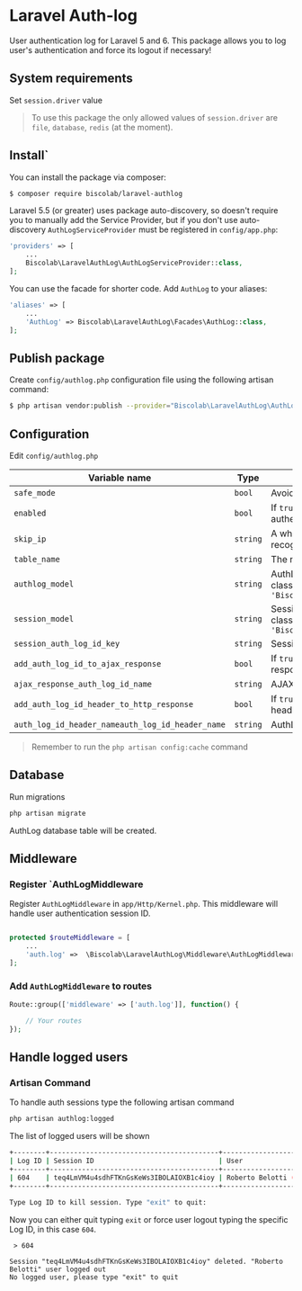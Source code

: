 # Laravel Auth-log
User authentication log for Laravel 5 and 6.
This package allows you to log user's authentication and force its logout if necessary!

## System requirements

Set `session.driver` value
> To use this package the only allowed values of `session.driver` are `file`, `database`, `redis` (at the moment).

## Install`

You can install the package via composer:
```sh
$ composer require biscolab/laravel-authlog
```
Laravel 5.5 (or greater) uses package auto-discovery, so doesn't require you to manually add the Service Provider, but if you don't use auto-discovery `AuthLogServiceProvider` must be registered in `config/app.php`:
```php
'providers' => [
    ...
    Biscolab\LaravelAuthLog\AuthLogServiceProvider::class,
];
```
You can use the facade for shorter code. Add `AuthLog` to your aliases:
```php
'aliases' => [
    ...
    'AuthLog' => Biscolab\LaravelAuthLog\Facades\AuthLog::class,
];
```

## Publish package
Create `config/authlog.php` configuration file using the following artisan command:
```sh
$ php artisan vendor:publish --provider="Biscolab\LaravelAuthLog\AuthLogServiceProvider"
```

## Configuration

Edit `config/authlog.php`

| Variable name | Type | Description | Default value |
|----------------|-----------------|---------------------|-----------------|
| `safe_mode` | `bool` | Avoid to force logout by yourself | `true` |
| `enabled` | `bool` | If `true` the package is active and user's authentication will be logged | `true` |
| `skip_ip` | `string` | A whitelist of IP addresses (CSV format) that, if recognized, disable the package  | `''` |
| `table_name` | `string` | The name of the AuthLog database table | `authlog` |
| `authlog_model` | `string` | AuthLog class. You can change ìt **BUT** your custom class **MUST** implements `'Biscolab\LaravelAuthLog\Models\AuthLogInterface'` | `'Biscolab\LaravelAuthLog\Models\AuthLog'` |
| `session_model` | `string` | Session class. You can change ìt **BUT** your custom class **MUST** implements `'Biscolab\LaravelAuthLog\Models\SessionInterface'` | `'Biscolab\LaravelAuthLog\Models\Session'` |
| `session_auth_log_id_key` | `string` | Session key used to store your AuthLog ID | `'auth_log_id'` |
| `add_auth_log_id_to_ajax_response` | `bool` | If `true` AuthLog ID will be added to your AJAX responses | `true` |
| `ajax_response_auth_log_id_name` | `string` | AJAX response key used to send your AuthLog ID | `'auth_log_id'` |
| `add_auth_log_id_header_to_http_response` | `bool` | If `true` AuthLog ID will be added to your response headers | `true` |
| `auth_log_id_header_nameauth_log_id_header_name` | `string` | AuthLog ID header name | `'X-Auth-Log-Id'` |

> Remember to run the `php artisan config:cache` command

## Database

Run migrations

```sh
php artisan migrate
```

AuthLog database table will be created.


## Middleware

### Register `AuthLogMiddleware
Register `AuthLogMiddleware` in `app/Http/Kernel.php`. This middleware will handle user authentication session ID. 

```php

protected $routeMiddleware = [
    ...
    'auth.log' =>  \Biscolab\LaravelAuthLog\Middleware\AuthLogMiddleware::class
];

````

### Add `AuthLogMiddleware` to routes

```php
Route::group(['middleware' => ['auth.log']], function() {

    // Your routes
});
```

## Handle logged users
### Artisan Command

To handle auth sessions type the following artisan command

```sh
php artisan authlog:logged
```

The list of logged users will be shown

```sh
+--------+------------------------------------------+-----------------------+---------------------+
| Log ID | Session ID                               | User                  | Logged @            |
+--------+------------------------------------------+-----------------------+---------------------+
| 604    | teq4LmVM4u4sdhFTKnGsKeWs3IBOLAIOXB1c4ioy | Roberto Belotti (#22) | 2019-09-25 22:56:33 |
+--------+------------------------------------------+-----------------------+---------------------+

Type Log ID to kill session. Type "exit" to quit:
```

Now you can either quit typing `exit` or force user logout typing the specific Log ID, in this case `604`.

```
 > 604
 
Session "teq4LmVM4u4sdhFTKnGsKeWs3IBOLAIOXB1c4ioy" deleted. "Roberto Belotti" user logged out
No logged user, please type "exit" to quit
```
